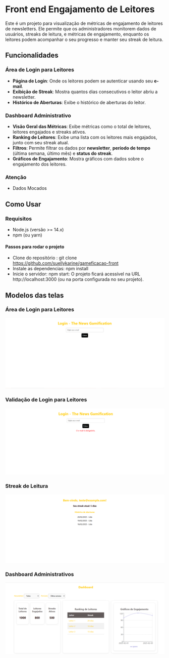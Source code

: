 
# Front end Engajamento de Leitores

Este é um projeto para visualização de métricas de engajamento de leitores de newsletters. Ele permite que os administradores monitorem dados de usuários, streaks de leitura, e métricas de engajamento, enquanto os leitores podem acompanhar o seu progresso e manter seu streak de leitura.

## Funcionalidades

### **Área de Login para Leitores**

- **Página de Login**: Onde os leitores podem se autenticar usando seu **e-mail**.
- **Exibição de Streak**: Mostra quantos dias consecutivos o leitor abriu a newsletter.
- **Histórico de Aberturas**: Exibe o histórico de aberturas do leitor.

### **Dashboard Administrativo**

- **Visão Geral das Métricas**: Exibe métricas como o total de leitores, leitores engajados e streaks ativos.
- **Ranking de Leitores**: Exibe uma lista com os leitores mais engajados, junto com seu streak atual.
- **Filtros**: Permite filtrar os dados por **newsletter**, **período de tempo** (última semana, último mês) e **status do streak**.
- **Gráficos de Engajamento**: Mostra gráficos com dados sobre o engajamento dos leitores.

### Atenção

- Dados Mocados

## Como Usar

### Requisitos

- Node.js (versão >= 14.x)
- npm (ou yarn)

#### Passos para rodar o projeto

- Clone do repositório : git clone https://github.com/suellykarine/gameficacao-front
- Instale as dependencias: npm install
- Inicie o servidor: npm start: O projeto ficará acessível na URL http://localhost:3000 (ou na porta configurada no seu projeto).

## Modelos das telas

### **Área de Login para Leitores**

![Login](./public/login.png)

### **Validação de Login para Leitores**

![Validação](./public/validacao.png)

### **Streak de Leitura**

![Métricas](./public/streak.png)

### **Dashboard Administrativos**

![Dashboard](./public/dash.png)


